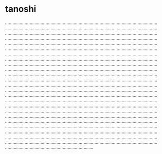 # tanoshi

........................................................................................................................................................................................................................................................................................................................................................................................................................................................................................................................................................................................................................................................................................................................................................................................................................................................................................................................................................................................................................................................................................................................................................................................................................................................................................................................................................................................................................................................................................................................................................................................................................................................................................................................................................................................................................................................................................................................................................................................................................................................................................................................................................................................................................................................................................................................................................................................................................................................................................................................................................................................................................................................................................................................................................................................................................................................................................................................................................................................................................................................................................................................................................................